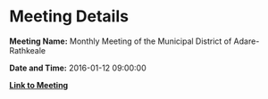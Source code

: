 # Meeting Details

**Meeting Name:** Monthly Meeting of the Municipal District of Adare-Rathkeale

**Date and Time:** 2016-01-12 09:00:00

**[Link to Meeting](https://www.limerick.ie/council/whats-on/monthly-meeting-municipal-district-adare-rathkeale-21)**
